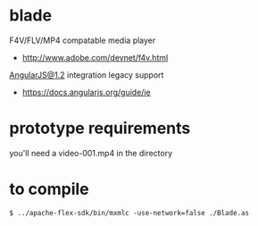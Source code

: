 blade
=====

F4V/FLV/MP4 compatable media player

  * http://www.adobe.com/devnet/f4v.html

AngularJS@1.2 integration legacy support

  * https://docs.angularjs.org/guide/ie

prototype requirements
=====

you'll need a video-001.mp4 in the directory

to compile
=====

	$ ../apache-flex-sdk/bin/mxmlc -use-network=false ./Blade.as